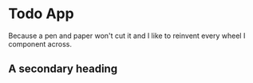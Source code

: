 # Todo App 

Because a pen and paper won't cut it and I like to reinvent every wheel I component
across.  

## A secondary heading

 
